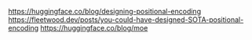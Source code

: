 https://huggingface.co/blog/designing-positional-encoding
https://fleetwood.dev/posts/you-could-have-designed-SOTA-positional-encoding
https://huggingface.co/blog/moe
